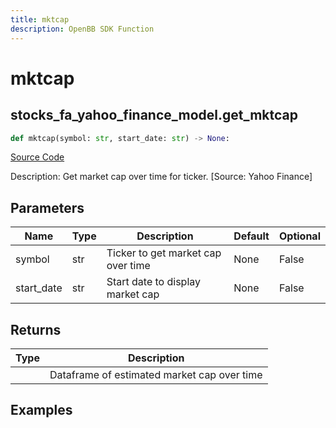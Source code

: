 ```yaml
---
title: mktcap
description: OpenBB SDK Function
---
```

# mktcap

## stocks_fa_yahoo_finance_model.get_mktcap

```python
def mktcap(symbol: str, start_date: str) -> None:
```
[Source Code](https://github.com/OpenBB-finance/OpenBBTerminal/tree/main/openbb_terminal/stocks/fundamental_analysis/yahoo_finance_model.py#L272)

Description: Get market cap over time for ticker. [Source: Yahoo Finance]

## Parameters

| Name | Type | Description | Default | Optional |
| ---- | ---- | ----------- | ------- | -------- |
| symbol | str | Ticker to get market cap over time | None | False |
| start_date | str | Start date to display market cap | None | False |

## Returns

| Type | Description |
| ---- | ----------- |
|  | Dataframe of estimated market cap over time |

## Examples

